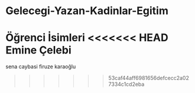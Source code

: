 ﻿# Gelecegi-Yazan-Kadinlar-Egitim 
Öğrenci İsimleri
<<<<<<< HEAD
Emine Çelebi
=======
sena caybasi
firuze karaoğlu
>>>>>>> 53caf44aff6981656defcecc2a027334c1cd2eba
